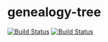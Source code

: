 genealogy-tree
==============
[![Build Status](https://travis-ci.org/AlekseyLeshko/genealogy-tree.svg?branch=master)](https://travis-ci.org/AlekseyLeshko/genealogy-tree)
[![Build Status](https://travis-ci.org/AlekseyLeshko/genealogy-tree.svg?branch=develop)](https://travis-ci.org/AlekseyLeshko/genealogy-tree)
